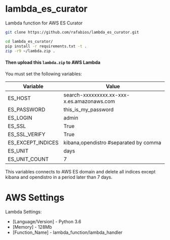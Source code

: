 # lambda_es_curator
Lambda function for AWS ES Curator



```bash
git clone https://github.com/rafabios/lambda_es_curator.git

cd lambda_es_curator/
pip install -r requirements.txt -t .
zip -r9 ~/lambda.zip .
```  



#### Then upload this `lambda.zip` to AWS Lambda

You must set the following variables:

| Variable | Value |
| ------ | ------ |
| ES_HOST | search-xxxxxxxxx.xx-xxx-x.es.amazonaws.com |
| ES_PASSWORD | this_is_my_password |
| ES_LOGIN | admin |
| ES_SSL | True |
| ES_SSL_VERIFY | True |
| ES_EXCEPT_INDICES | kibana,opendistro  #separated by comma |
| ES_UNIT | days |
| ES_UNIT_COUNT | 7 |

This variables connects to AWS ES domain and delete all indices except kibana and opendistro in a period later than 7 days.

# AWS Settings

Lambda Settings:

- [Language/Version] - Python 3.6
- [Memory] - 128Mb
- [Function_Name] - lambda_function/lambda_handler
